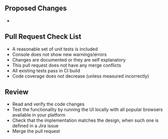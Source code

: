 ## Proposed Changes

  -

## Pull Request Check List

  - A reasonable set of unit tests is included
  - Console does not show new warnings/errors
  - Changes are documented or they are self explanatory
  - This pull request does not have any merge conflicts
  - All existing tests pass in CI build
  - Code coverage does not decrease (unless measured incorrectly)

## Review

  - Read and verify the code changes
  - Test the functionality by running the UI locally with all popular browsers available in your platform
  - Check that the implementation matches the design, when such one is defined in a Jira issue
  - Merge the pull request
